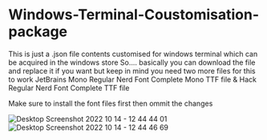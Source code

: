 # Windows-Terminal-Coustomisation-package
This is just a .json file contents customised for windows terminal which can be acquired in the windows store 
So.... basically you can download the file and replace it if you want but keep in mind you need two more files for this to work
JetBrains Mono Regular Nerd Font Complete Mono TTF file & Hack Regular Nerd Font Complete TTF file

  Make sure to install the font files first then ommit the changes


![Desktop Screenshot 2022 10 14 - 12 44 44 01](https://user-images.githubusercontent.com/56669981/195788342-dfb5f1f3-c989-48d3-935c-bfa0660e1bf8.png)
![Desktop Screenshot 2022 10 14 - 12 44 46 69](https://user-images.githubusercontent.com/56669981/195788349-ccd35463-4e1a-4500-a625-3e1f2cdb5446.png)
